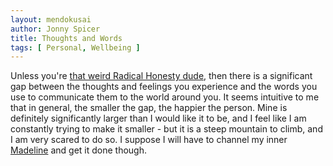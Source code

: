 ```yaml
---
layout: mendokusai
author: Jonny Spicer
title: Thoughts and Words
tags: [ Personal, Wellbeing ]
---
```

Unless you're [that weird Radical Honesty dude](https://www.youtube.com/watch?v=TM427B7qerE),
then there is a significant gap between the thoughts and feelings you experience
and the words you use to communicate them to the world around you. It seems
intuitive to me that in general, the smaller the gap, the happier the person.
Mine is definitely significantly larger than I would like it to be, and I feel
like I am constantly trying to make it smaller - but it is a steep mountain to
climb, and I am very scared to do so. I suppose I will have to channel my inner
[Madeline](/mendokusai/2019/03/31/celeste) and get it done though.
